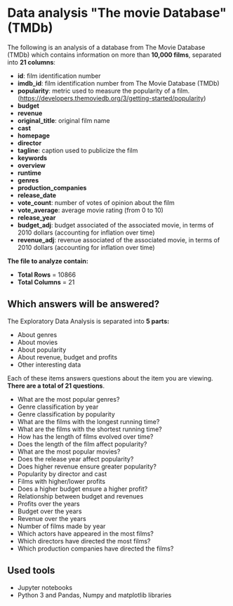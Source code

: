 # Data analysis "The movie Database" (TMDb)

The following is an analysis of a database from The Movie Database (TMDb) which contains information on more than **10,000 films**, separated into **21 columns**:

- **id**: film identification number
- **imdb_id**: film identification number from The Movie Database (TMDb)
- **popularity**: metric used to measure the popularity of a film. (https://developers.themoviedb.org/3/getting-started/popularity)
- **budget**
- **revenue**
- **original_title**: original film name
- **cast**
- **homepage**
- **director**
- **tagline**: caption used to publicize the film
- **keywords**
- **overview**
- **runtime**
- **genres**
- **production_companies**
- **release_date**
- **vote_count**: number of votes of opinion about the film
- **vote_average**: average movie rating (from 0 to 10)
- **release_year**
- **budget_adj**: budget associated of the associated movie, in terms of 2010 dollars (accounting for inflation over time)
- **revenue_adj**: revenue associated of the associated movie, in terms of 2010 dollars (accounting for inflation over time)

**The file to analyze contain:**
- **Total Rows** = 10866
- **Total Columns** = 21

## Which answers will be answered?

The Exploratory Data Analysis is separated into **5 parts:**

- About genres
- About movies
- About popularity
- About revenue, budget and profits
- Other interesting data

Each of these items answers questions about the item you are viewing. **There are a total of 21 questions**.

- What are the most popular genres?
- Genre classification by year
- Genre classification by popularity
- What are the films with the longest running time?
- What are the films with the shortest running time?
- How has the length of films evolved over time?
- Does the length of the film affect popularity?
- What are the most popular movies?
- Does the release year affect popularity?
- Does higher revenue ensure greater popularity?
- Popularity by director and cast
- Films with higher/lower profits
- Does a higher budget ensure a higher profit?
- Relationship between budget and revenues
- Profits over the years
- Budget over the years
- Revenue over the years
- Number of films made by year
- Which actors have appeared in the most films?
- Which directors have directed the most films?
- Which production companies have directed the films?

## Used tools
- Jupyter notebooks
- Python 3 and Pandas, Numpy and matplotlib libraries
